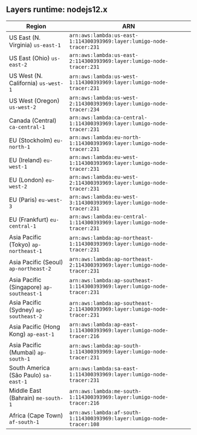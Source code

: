 Layers runtime: nodejs12.x
----
| Region | ARN |
| --- | --- |
|US East (N. Virginia)  `us-east-1`|`arn:aws:lambda:us-east-1:114300393969:layer:lumigo-node-tracer:231`|
|US East (Ohio)  `us-east-2`|`arn:aws:lambda:us-east-2:114300393969:layer:lumigo-node-tracer:231`|
|US West (N. California)  `us-west-1`|`arn:aws:lambda:us-west-1:114300393969:layer:lumigo-node-tracer:231`|
|US West (Oregon)  `us-west-2`|`arn:aws:lambda:us-west-2:114300393969:layer:lumigo-node-tracer:234`|
|Canada (Central)  `ca-central-1`|`arn:aws:lambda:ca-central-1:114300393969:layer:lumigo-node-tracer:231`|
|EU (Stockholm)  `eu-north-1`|`arn:aws:lambda:eu-north-1:114300393969:layer:lumigo-node-tracer:231`|
|EU (Ireland)  `eu-west-1`|`arn:aws:lambda:eu-west-1:114300393969:layer:lumigo-node-tracer:231`|
|EU (London)  `eu-west-2`|`arn:aws:lambda:eu-west-2:114300393969:layer:lumigo-node-tracer:231`|
|EU (Paris)  `eu-west-3`|`arn:aws:lambda:eu-west-3:114300393969:layer:lumigo-node-tracer:231`|
|EU (Frankfurt)  `eu-central-1`|`arn:aws:lambda:eu-central-1:114300393969:layer:lumigo-node-tracer:231`|
|Asia Pacific (Tokyo)  `ap-northeast-1`|`arn:aws:lambda:ap-northeast-1:114300393969:layer:lumigo-node-tracer:231`|
|Asia Pacific (Seoul)  `ap-northeast-2`|`arn:aws:lambda:ap-northeast-2:114300393969:layer:lumigo-node-tracer:231`|
|Asia Pacific (Singapore)  `ap-southeast-1`|`arn:aws:lambda:ap-southeast-1:114300393969:layer:lumigo-node-tracer:231`|
|Asia Pacific (Sydney)  `ap-southeast-2`|`arn:aws:lambda:ap-southeast-2:114300393969:layer:lumigo-node-tracer:231`|
|Asia Pacific (Hong Kong)  `ap-east-1`|`arn:aws:lambda:ap-east-1:114300393969:layer:lumigo-node-tracer:216`|
|Asia Pacific (Mumbai)  `ap-south-1`|`arn:aws:lambda:ap-south-1:114300393969:layer:lumigo-node-tracer:231`|
|South America (São Paulo)  `sa-east-1`|`arn:aws:lambda:sa-east-1:114300393969:layer:lumigo-node-tracer:231`|
|Middle East (Bahrain)  `me-south-1`|`arn:aws:lambda:me-south-1:114300393969:layer:lumigo-node-tracer:216`|
|Africa (Cape Town)  `af-south-1`|`arn:aws:lambda:af-south-1:114300393969:layer:lumigo-node-tracer:108`|
